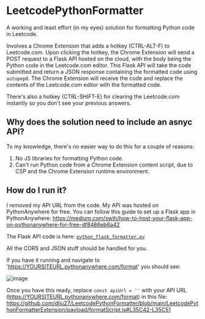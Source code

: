 # LeetcodePythonFormatter

A working and least effort (in my eyes) solution for formatting Python code in Leetcode. 

Involves a Chrome Extension that adds a hotkey (CTRL-ALT-F) to Leetcode.com. Upon clicking the hotkey, the Chrome Extension will send a POST request to a Flask API hosted on the cloud, with the body being the Python code in the Leetcode.com editor. This Flask API will take the code submitted and return a JSON response containing the formatted code using ```autopep8```. The Chrome Extension will receive the code and replace the contents of the Leetcode.com editor with the formatted code.

There's also a hotkey (CTRL-SHIFT-E) for clearing the Leetcode.com instantly so you don't see your previous answers.

## Why does the solution need to include an asnyc API?
To my knowledge, there's no easier way to do this for a couple of reasons:

1. No JS libraries for formatting Python code. 
2. Can't run Python code from a Chrome Extension content script, due to CSP and the Chrome Extension runtime environment.

## How do I run it?
I removed my API URL from the code. My API was hosted on PythonAnywhere for free. You can follow this guide to set up a Flask app in PythonAnywhere: https://medium.com/swlh/how-to-host-your-flask-app-on-pythonanywhere-for-free-df8486eb6a42

The Flask API code is here: [```python_flask_formatter.py```](https://github.com/dliu27/LeetcodePythonFormatter/blob/main/python_flask_formatter.py)

All the CORS and JSON stuff should be handled for you.

If you have it running and navigate to 'https://YOURSITEURL.pythonanywhere.com/format' you should see:

![image](https://github.com/dliu27/LeetcodePythonFormatter/assets/48995019/118514f4-d277-4d94-a6c4-25cf9f36d922)

Once you have this ready, replace ```const apiUrl = ''``` with your API URL (https://YOURSITEURL.pythonanywhere.com/format) in this file: https://github.com/dliu27/LeetcodePythonFormatter/blob/main/LeetcodePythonFormatterExtension/payload/formatScript.js#L35C42-L35C51

